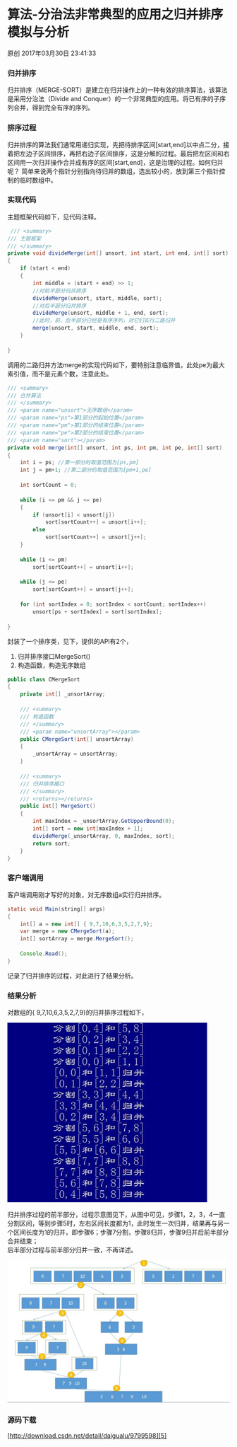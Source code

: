 # 算法-分治法非常典型的应用之归并排序模拟与分析

 原创  2017年03月30日 23:41:33


### 归并排序

归并排序（MERGE-SORT）是建立在归并操作上的一种有效的排序算法，该算法是采用分治法（Divide and Conquer）的一个非常典型的应用。将已有序的子序列合并，得到完全有序的序列。

### 排序过程

归并排序的算法我们通常用递归实现，先把待排序区间[start,end]以中点二分，接着把左边子区间排序，再把右边子区间排序，这是分解的过程。最后把左区间和右区间用一次归并操作合并成有序的区间[start,end]，这是治理的过程。如何归并呢？ 简单来说两个指针分别指向待归并的数组，选出较小的，放到第三个指针控制的临时数组中。

### 实现代码

主题框架代码如下，见代码注释。

```java
 /// <summary>
/// 主题框架
/// </summary>
private void divideMerge(int[] unsort, int start, int end, int[] sort)
{
    if (start < end)
    {
        int middle = (start + end) >> 1;
        //对前半部分归并排序
        divideMerge(unsort, start, middle, sort); 
        //对后半部分归并排序
        divideMerge(unsort, middle + 1, end, sort); 
        //此时，前、后半部分已经是有序序列，对它们实行二路归并
        merge(unsort, start, middle, end, sort);
    }

}
```

调用的二路归并方法merge的实现代码如下，要特别注意临界值，此处pe为最大索引值，而不是元素个数，注意此处。

```java
/// <summary>
/// 合并算法
/// </summary>
/// <param name="unsort">无序数组</param>
/// <param name="ps">第1部分的起始位置</param>
/// <param name="pm">第1部分的结束位置</param>
/// <param name="pe">第2部分的结束位置</param>
/// <param name="sort"></param>
private void merge(int[] unsort, int ps, int pm, int pe, int[] sort)
{
    int i = ps; //第一部分的取值范围为[ps,pm]
    int j = pm+1; //第二部分的取值范围为[pm+1,pe]

    int sortCount = 0;

    while (i <= pm && j <= pe)
    {
        if (unsort[i] < unsort[j])
            sort[sortCount++] = unsort[i++];
        else
            sort[sortCount++] = unsort[j++];
    }

    while (i <= pm)
        sort[sortCount++] = unsort[i++];

    while (j <= pe)
        sort[sortCount++] = unsort[j++];

    for (int sortIndex = 0; sortIndex < sortCount; sortIndex++)
        unsort[ps + sortIndex] = sort[sortIndex];

}
```

封装了一个排序类，见下，提供的API有2个，

1. 归并排序接口MergeSort()
1. 构造函数，构造无序数组

```java
public class CMergeSort
{
    private int[] _unsortArray;

    /// <summary>
    /// 构造函数
    /// </summary>
    /// <param name="unsortArray"></param>
    public CMergeSort(int[] unsortArray)
    {
        _unsortArray = unsortArray;
    }

    /// <summary>
    /// 归并排序接口
    /// </summary>
    /// <returns></returns>
    public int[] MergeSort()
    {
        int maxIndex = _unsortArray.GetUpperBound(0);
        int[] sort = new int[maxIndex + 1];
        divideMerge(_unsortArray, 0, maxIndex, sort);
        return sort;
    }
}
```

### 客户端调用

客户端调用刚才写好的对象，对无序数组a实行归并排序。

```java
static void Main(string[] args)
{
    int[] a = new int[] { 9,7,10,6,3,5,2,7,9};
    var merge = new CMergeSort(a);
    int[] sortArray = merge.MergeSort();

    Console.Read();
}
```

记录了归并排序的过程，对此进行了结果分析。

### 结果分析

对数组的{ 9,7,10,6,3,5,2,7,9}的归并排序过程如下， 

  
![这里写图片描述][3]

  
归并排序过程的前半部分，过程示意图见下，从图中可见，步骤1，2，3，4一直分割区间，等到步骤5时，左右区间长度都为1，此时发生一次归并，结果再与另一个区间长度为1的归并，即步骤6；步骤7分割，步骤8归并，步骤9归并后前半部分合并结束；   
后半部分过程与前半部分归并一致，不再详述。

![这里写图片描述][4]

### 源码下载

[http://download.csdn.net/detail/daigualu/9799598][5]

[0]: http://so.csdn.net/so/search/s.do?q=算法&t=blog
[1]: http://so.csdn.net/so/search/s.do?q=归并排序&t=blog
[2]: http://write.blog.csdn.net/postedit/68491601
[3]: ./img/20170330233429719.png
[4]: ./img/20170330233517642.png
[5]: http://download.csdn.net/detail/daigualu/9799598